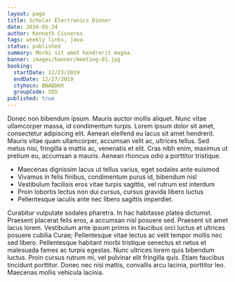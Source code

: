 ```yaml
---
layout: page
title: Scholar Electronics Dinner
date: 2016-05-24
author: Kenneth Cisneros
tags: weekly links, java
status: published
summary: Morbi sit amet hendrerit magna.
banner: images/banner/meeting-01.jpg
booking:
  startDate: 12/23/2019
  endDate: 12/27/2019
  ctyhocn: BNABDHX
  groupCode: SED
published: true
---
```

Donec non bibendum ipsum. Mauris auctor mollis aliquet. Nunc vitae ullamcorper massa, id condimentum turpis. Lorem ipsum dolor sit amet, consectetur adipiscing elit. Aenean eleifend eu lacus sit amet hendrerit. Mauris vitae quam ullamcorper, accumsan velit ac, ultrices tellus. Sed metus nisi, fringilla a mattis ac, venenatis et elit. Cras nibh enim, maximus ut pretium eu, accumsan a mauris. Aenean rhoncus odio a porttitor tristique.

* Maecenas dignissim lacus ut tellus varius, eget sodales ante euismod
* Vivamus in felis finibus, condimentum purus id, bibendum nisl
* Vestibulum facilisis eros vitae turpis sagittis, vel rutrum est interdum
* Proin lobortis lectus non dui cursus, cursus gravida libero luctus
* Pellentesque iaculis ante nec libero sagittis imperdiet.

Curabitur vulputate sodales pharetra. In hac habitasse platea dictumst. Praesent placerat felis eros, a accumsan nisl posuere sed. Praesent sit amet lacus lorem. Vestibulum ante ipsum primis in faucibus orci luctus et ultrices posuere cubilia Curae; Pellentesque vitae lectus ac velit tempor mollis nec sed libero. Pellentesque habitant morbi tristique senectus et netus et malesuada fames ac turpis egestas. Nunc ultrices lorem quis bibendum luctus. Proin cursus rutrum mi, vel pulvinar elit fringilla quis. Etiam faucibus tincidunt porttitor. Donec nec nisi mattis, convallis arcu lacinia, porttitor leo. Maecenas mollis vehicula lacinia.
